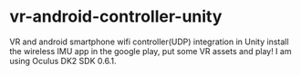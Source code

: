# vr-android-controller-unity  
VR and android smartphone wifi controller(UDP) integration in Unity 
install the wireless IMU app in the google play, put some VR assets and play!
I am using Oculus DK2 SDK 0.6.1.


